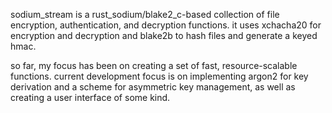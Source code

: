 sodium_stream is a rust_sodium/blake2_c-based collection of file encryption,
authentication, and decryption functions. it uses xchacha20 for encryption and
decryption and blake2b to hash files and generate a keyed hmac.

so far, my focus has been on creating a set of fast, resource-scalable functions.
current development focus is on implementing argon2 for key derivation and a
scheme for asymmetric key management, as well as creating a user interface of
some kind.
